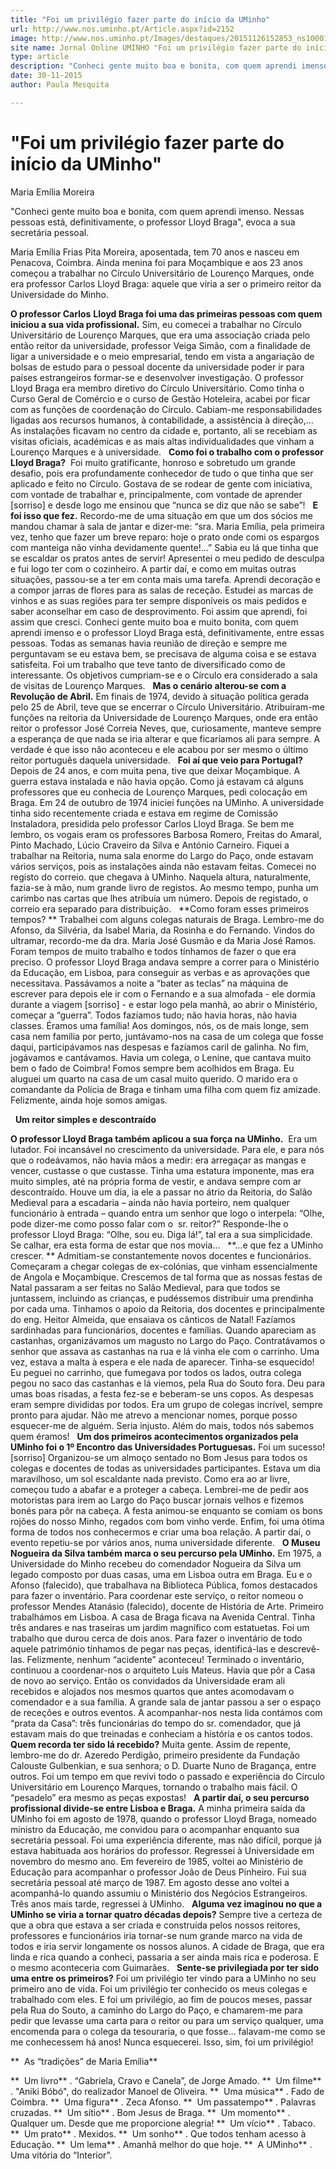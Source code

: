 ```yaml
---
title: "Foi um privilégio fazer parte do início da UMinho"
url: http://www.nos.uminho.pt/Article.aspx?id=2152
image: http://www.nos.uminho.pt/Images/destaques/20151126152853_ns10001.jpg
site name: Jornal Online UMINHO "Foi um privilégio fazer parte do início da UMinho"
type: article
description: "Conheci gente muito boa e bonita, com quem aprendi imenso. Nessas pessoas está, definitivamente, o professor Lloyd Braga", evoca a sua secretária pessoal.
date: 30-11-2015
author: Paula Mesquita

---
```

# "Foi um privilégio fazer parte do início da UMinho"


  

Maria Emília Moreira

"Conheci gente muito boa e bonita, com quem aprendi imenso. Nessas pessoas está, definitivamente, o professor Lloyd Braga", evoca a sua secretária pessoal.

Maria Emília Frias Pita Moreira, aposentada, tem 70 anos e nasceu em Penacova, Coimbra. Ainda menina foi para Moçambique e aos 23 anos começou a trabalhar no Círculo Universitário de Lourenço Marques, onde era professor Carlos Lloyd Braga: aquele que viria a ser o primeiro reitor da Universidade do Minho.
 

**O professor Carlos**  **Lloyd Braga foi uma das primeiras pessoas com quem iniciou a sua vida profissional.** 
Sim, eu comecei a trabalhar no Círculo Universitário de Lourenço Marques, que era uma associação criada pelo então reitor da universidade, professor Veiga Simão, com a finalidade de ligar a universidade e o meio empresarial, tendo em vista a angariação de bolsas de estudo para o pessoal docente da universidade poder ir para países estrangeiros formar-se e desenvolver investigação. O professor Lloyd Braga era membro diretivo do Círculo Universitário. Como tinha o Curso Geral de Comércio e o curso de Gestão Hoteleira, acabei por ficar com as funções de coordenação do Círculo. Cabiam-me responsabilidades ligadas aos recursos humanos, à contabilidade, a assistência à direção,... As instalações ficavam no centro da cidade e, portanto, ali se recebiam as visitas oficiais, académicas e as mais altas individualidades que vinham a Lourenço Marques e à universidade.
 
**Como foi o trabalho com o professor Lloyd Braga?** 
 Foi muito gratificante, honroso e sobretudo um grande desafio, pois era profundamente conhecedor de tudo o que tinha que ser aplicado e feito no Círculo. Gostava de se rodear de gente com iniciativa, com vontade de trabalhar e, principalmente, com vontade de aprender [sorriso] e desde logo me ensinou que “nunca se diz que não se sabe”!
 
**E foi isso que fez.** 
Recordo-me de uma situação em que um dos sócios me mandou chamar à sala de jantar e dizer-me: “sra. Maria Emília, pela primeira vez, tenho que fazer um breve reparo: hoje o prato onde comi os espargos com manteiga não vinha devidamente quente!...” Sabia eu lá que tinha que se escaldar os pratos antes de servir! Apresentei o meu pedido de desculpa e fui logo ter com o cozinheiro. A partir daí, e como em muitas outras situações, passou-se a ter em conta mais uma tarefa. Aprendi decoração e a compor jarras de flores para as salas de receção. Estudei as marcas de vinhos e as suas regiões para ter sempre disponíveis os mais pedidos e saber aconselhar em caso de desprovimento. Foi assim que aprendi, foi assim que cresci. Conheci gente muito boa e muito bonita, com quem aprendi imenso e o professor Lloyd Braga está, definitivamente, entre essas pessoas. Todas as semanas havia reunião de direção e sempre me perguntavam se eu estava bem, se precisava de alguma coisa e se estava satisfeita. Foi um trabalho que teve tanto de diversificado como de interessante. Os objetivos cumpriam-se e o Círculo era considerado a sala de visitas de Lourenço Marques.
 
**Mas o cenário alterou-se com a Revolução de Abril.** 
Em finais de 1974, devido à situação política gerada pelo 25 de Abril, teve que se encerrar o Círculo Universitário. Atribuíram-me funções na reitoria da Universidade de Lourenço Marques, onde era então reitor o professor José Correia Neves, que, curiosamente, manteve sempre a esperança de que nada se iria alterar e que ficaríamos ali para sempre. A verdade é que isso não aconteceu e ele acabou por ser mesmo o último reitor português daquela universidade.
 
**Foi aí que veio para Portugal?** 
Depois de 24 anos, e com muita pena, tive que deixar Moçambique. A guerra estava instalada e não havia opção. Como já estavam cá alguns professores que eu conhecia de Lourenço Marques, pedi colocação em Braga. Em 24 de outubro de 1974 iniciei funções na UMinho. A universidade tinha sido recentemente criada e estava em regime de Comissão Instaladora, presidida pelo professor Carlos Lloyd Braga. Se bem me lembro, os vogais eram os professores Barbosa Romero, Freitas do Amaral, Pinto Machado, Lúcio Craveiro da Silva e António Carneiro. Fiquei a trabalhar na Reitoria, numa sala enorme do Largo do Paço, onde estavam vários serviços, pois as instalações ainda não estavam feitas. Comecei no registo do correio. que chegava à UMinho. Naquela altura, naturalmente, fazia-se à mão, num grande livro de registos. Ao mesmo tempo, punha um carimbo nas cartas que lhes atribuía um número. Depois de registado, o correio era separado para distribuição.
 
**Como foram esses primeiros tempos? ** 
Trabalhei com alguns colegas naturais de Braga. Lembro-me do Afonso, da Silvéria, da Isabel Maria, da Rosinha e do Fernando. Vindos do ultramar, recordo-me da dra. Maria José Gusmão e da Maria José Ramos. Foram tempos de muito trabalho e todos tínhamos de fazer o que era preciso. O professor Lloyd Braga andava sempre a correr para o Ministério da Educação, em Lisboa, para conseguir as verbas e as aprovações que necessitava. Passávamos a noite a “bater as teclas” na máquina de escrever para depois ele ir com o Fernando e a sua almofada - ele dormia durante a viagem [sorriso] - e estar logo pela manhã, ao abrir o Ministério, começar a “guerra”. Todos fazíamos tudo; não havia horas, não havia classes. Éramos uma família! Aos domingos, nós, os de mais longe, sem casa nem família por perto, juntávamo-nos na casa de um colega que fosse daqui, participávamos nas despesas e fazíamos caril de galinha. No fim, jogávamos e cantávamos. Havia um colega, o Lenine, que cantava muito bem o fado de Coimbra! Fomos sempre bem acolhidos em Braga. Eu aluguei um quarto na casa de um casal muito querido. O marido era o comandante da Polícia de Braga e tinham uma filha com quem fiz amizade. Felizmente, ainda hoje somos amigas.

 
**Um reitor simples e descontraído** 

**O professor Lloyd Braga também aplicou a sua força na UMinho.** 
 Era um lutador. Foi incansável no crescimento da universidade. Para ele, e para nós que o rodeávamos, não havia mãos a medir: era arregaçar as mangas e vencer, custasse o que custasse. Tinha uma estatura imponente, mas era muito simples, até na própria forma de vestir, e andava sempre com ar descontraído. Houve um dia, ia ele a passar no átrio da Reitoria, do Salão Medieval para a escadaria – ainda não havia porteiro, nem qualquer funcionário à entrada – quando entra um senhor que logo o interpela: “Olhe, pode dizer-me como posso falar com o  sr. reitor?” Responde-lhe o professor Lloyd Braga: “Olhe, sou eu. Diga lá!”, tal era a sua simplicidade. Se calhar, era esta forma de estar que nos movia…
 
**…e que fez a UMinho crescer. ** 
Admitiam-se constantemente novos docentes e funcionários. Começaram a chegar colegas de ex-colónias, que vinham essencialmente de Angola e Moçambique. Crescemos de tal forma que as nossas festas de Natal passaram a ser feitas no Salão Medieval, para que todos se juntassem, incluindo as crianças, e pudéssemos distribuir uma prendinha por cada uma. Tínhamos o apoio da Reitoria, dos docentes e principalmente do eng. Heitor Almeida, que ensaiava os cânticos de Natal! Fazíamos sardinhadas para funcionários, docentes e famílias. Quando apareciam as castanhas, organizávamos um magusto no Largo do Paço. Contratávamos o senhor que assava as castanhas na rua e lá vinha ele com o carrinho. Uma vez, estava a malta à espera e ele nada de aparecer. Tinha-se esquecido! Eu peguei no carrinho, que fumegava por todos os lados, outra colega pegou no saco das castanhas e lá viemos, pela Rua do Souto fora. Deu para umas boas risadas, a festa fez-se e beberam-se uns copos. As despesas eram sempre divididas por todos. Era um grupo de colegas incrível, sempre pronto para ajudar. Não me atrevo a mencionar nomes, porque posso esquecer-me de alguém. Seria injusto. Além do mais, todos nós sabemos quem éramos!
 
**Um dos primeiros acontecimentos organizados pela UMinho foi o 1º Encontro das Universidades Portuguesas.** 
Foi um sucesso! [sorriso] Organizou-se um almoço sentado no Bom Jesus para todos os colegas e docentes de todas as universidades participantes. Estava um dia maravilhoso, um sol escaldante nada previsto. Como era ao ar livre, começou tudo a abafar e a proteger a cabeça. Lembrei-me de pedir aos motoristas para irem ao Largo do Paço buscar jornais velhos e fizemos bonés para pôr na cabeça. A festa animou-se enquanto se comiam os bons rojões do nosso Minho, regados com bom vinho verde. Enfim, foi uma ótima forma de todos nos conhecermos e criar uma boa relação. A partir daí, o evento repetiu-se por vários anos, numa universidade diferente.
 
**O Museu Nogueira da Silva também marca o seu percurso pela UMinho.** 
Em 1975, a Universidade do Minho recebeu do comendador Nogueira da Silva um legado composto por duas casas, uma em Lisboa outra em Braga. Eu e o Afonso (falecido), que trabalhava na Biblioteca Pública, fomos destacados para fazer o inventário. Para coordenar este serviço, o reitor nomeou o professor Mendes Atanásio (falecido), docente de História de Arte. Primeiro trabalhámos em Lisboa. A casa de Braga ficava na Avenida Central. Tinha três andares e nas traseiras um jardim magnífico com estatuetas. Foi um trabalho que durou cerca de dois anos. Para fazer o inventário de todo aquele património tínhamos de pegar nas peças, identificá-las e descrevê-las. Felizmente, nenhum “acidente” aconteceu! Terminado o inventário, continuou a coordenar-nos o arquiteto Luís Mateus. Havia que pôr a Casa de novo ao serviço. Então os convidados da Universidade eram ali recebidos e alojados nos mesmos quartos que antes acomodavam o comendador e a sua família. A grande sala de jantar passou a ser o espaço de receções e outros eventos. A acompanhar-nos nesta lida contámos com “prata da Casa”: três funcionárias do tempo do sr. comendador, que já estavam mais do que treinadas e conheciam a história e os cantos todos.
 
**Quem recorda ter sido lá recebido?** 
Muita gente. Assim de repente, lembro-me do dr. Azeredo Perdigão, primeiro presidente da Fundação Calouste Gulbenkian, e sua senhora; o D. Duarte Nuno de Bragança, entre outros. Foi um tempo em que revivi todo o passado e experiência do Círculo Universitário em Lourenço Marques, tornando o trabalho mais fácil. O “pesadelo” era mesmo as peças expostas!
 
**A partir daí, o seu percurso profissional divide-se entre Lisboa e Braga.** 
A minha primeira saída da UMinho foi em agosto de 1978, quando o professor Lloyd Braga, nomeado ministro da Educação, me convidou para o acompanhar enquanto sua secretária pessoal. Foi uma experiência diferente, mas não difícil, porque já estava habituada aos horários do professor. Regressei à Universidade em novembro do mesmo ano. Em fevereiro de 1985, voltei ao Ministério de Educação para acompanhar o professor João de Deus Pinheiro. Fui sua secretária pessoal até março de 1987. Em agosto desse ano voltei a acompanhá-lo quando assumiu o Ministério dos Negócios Estrangeiros. Três anos mais tarde, regressei à UMinho.
 
**Alguma vez imaginou no que a UMinho se viria a tornar quatro décadas depois?** 
Sempre tive a certeza de que a obra que estava a ser criada e construída pelos nossos reitores, professores e funcionários iria tornar-se num grande marco na vida de todos e iria servir longamente os nossos alunos. A cidade de Braga, que era linda e rica quando a conheci, passaria a ser ainda mais rica e poderosa. E o mesmo aconteceria com Guimarães.
 
**Sente-se privilegiada por ter sido uma entre os primeiros?** 
Foi um privilégio ter vindo para a UMinho no seu primeiro ano de vida. Foi um privilégio ter conhecido os meus colegas e trabalhado com eles. E foi um privilégio, ao fim de poucos meses, passar pela Rua do Souto, a caminho do Largo do Paço, e chamarem-me para pedir que levasse uma carta para o reitor ou para um serviço qualquer, uma encomenda para o colega da tesouraria, o que fosse… falavam-me como se me conhecessem há anos! Nunca esquecerei. Isso, sim, foi um privilégio!
 

**  As “tradições” de Maria Emília** 

**  Um livro** . “Gabriela, Cravo e Canela”, de Jorge Amado.
**  Um filme** . "Aniki Bóbó", do realizador Manoel de Oliveira.
**  Uma música** . Fado de Coimbra.
**  Uma figura** . Zeca Afonso.
**  Um passatempo** . Palavras cruzadas.
**  Um sítio** . Bom Jesus de Braga.
**  Um momento** . Qualquer um. Desde que me proporcione alegria!
**  Um vício** . Tabaco.
**  Um prato** . Mexidos.
**  Um sonho** . Que todos tenham acesso à Educação.
**  Um lema** . Amanhã melhor do que hoje.
**  A UMinho** . Uma vitória do “Interior”.
 

